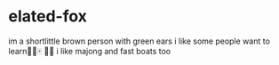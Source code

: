 # elated-fox
im a shortlittle brown person with green ears i like some people
want to learn👾🎴🀄 🚣🚤 i like majong and fast boats too

